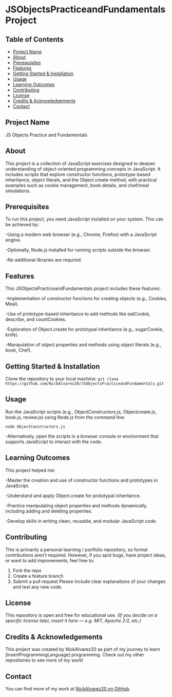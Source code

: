 # JSObjectsPracticeandFundamentals Project
## Table of Contents
- [Project Name](#project-name)
- [About](#about)
- [Prerequisites](#prerequisites)
- [Features](#features)
- [Getting Started & Installation](#getting-started--installation)
- [Usage](#usage)
- [Learning Outcomes](#learning-outcomes)
- [Contributing](#contributing)
- [License](#license)
- [Credits & Acknowledgements](#credits--acknowledgements)
- [Contact](#contact)
## Project Name
JS Objects Practice and Fundamentals
## About
This project is a collection of JavaScript exercises designed to deepen understanding of object-oriented programming concepts in JavaScript. It includes scripts that explore constructor functions, prototype-based inheritance, object literals, and the Object.create method, with practical examples such as cookie management, book details, and chef/meal simulations.
## Prerequisites
To run this project, you need JavaScript installed on your system. This can be achieved by:

-Using a modern web browser (e.g., Chrome, Firefox) with a JavaScript engine.

-Optionally, Node.js installed for running scripts outside the browser. 

-No additional libraries are required.
## Features
This JSObjectsPracticeandFundamentals project includes these features:

-Implementation of constructor functions for creating objects (e.g., Cookies, Meal).

-Use of prototype-based inheritance to add methods like eatCookie, describe, and countCookies.

-Exploration of Object.create for prototypal inheritance (e.g., sugarCookie, knife).

-Manipulation of object properties and methods using object literals (e.g., book, Chef).

## Getting Started & Installation
Clone the repository to your local machine:
`git clone https://github.com/NickAlvarez20/JSObjectsPracticeandFundamentals.git`
## Usage
Run the JavaScript scripts (e.g., ObjectConstructors.js, Objectcreate.js, book.js, review.js) using Node.js from the command line:

`node ObjectConstructors.js`

-Alternatively, open the scripts in a browser console or environment that supports JavaScript to interact with the code.

## Learning Outcomes
This project helped me:

-Master the creation and use of constructor functions and prototypes in JavaScript.

-Understand and apply Object.create for prototypal inheritance.

-Practice manipulating object properties and methods dynamically, including adding and deleting properties.

-Develop skills in writing clean, reusable, and modular JavaScript code.

## Contributing
This is primarily a personal learning / portfolio repository, so formal contributions aren’t required. However, if you spot bugs, have project ideas, or want to add improvements, feel free to:
1. Fork the repo
2. Create a feature branch
3. Submit a pull request Please include clear explanations of your changes and test any new code.
## License
This repository is open and free for educational use.
*(If you decide on a specific license later, insert it here — e.g. MIT, Apache 2.0, etc.)*
## Credits & Acknowledgements
This project was created by NickAlvarez20 as part of my journey to learn [insertProgrammingLanguage] programming. Check out my other repositories to see more of my work!
## Contact
You can find more of my work at [NickAlvarez20 on GitHub](https://github.com/NickAlvarez20).
